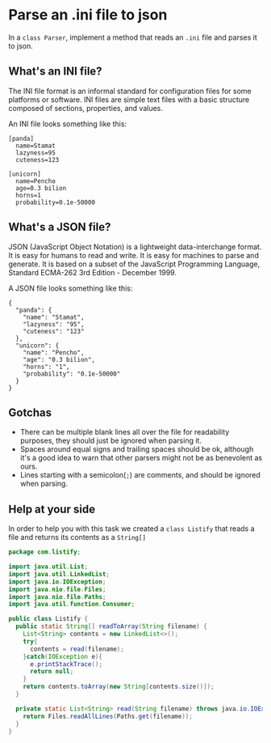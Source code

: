 # Parse an .ini file to json

In a `class Parser`, implement a method that reads an `.ini` file and parses it to json.

## What's an INI file?

The INI file format is an informal standard for configuration files for some platforms or software. INI files are simple text files with a basic structure composed of sections, properties, and values.

An INI file looks something like this:

```
[panda]
  name=Stamat
  lazyness=95
  cuteness=123

[unicorn]
  name=Pencho
  age=0.3 bilion
  horns=1
  probability=0.1e-50000
```

## What's a JSON file?

JSON (JavaScript Object Notation) is a lightweight data-interchange format. It is easy for humans to read and write. It is easy for machines to parse and generate. It is based on a subset of the JavaScript Programming Language, Standard ECMA-262 3rd Edition - December 1999.

A JSON file looks something like this:

```
{
  "panda": {
    "name": "Stamat",
    "lazyness": "95",
    "cuteness": "123"
  },
  "unicorn": {
    "name": "Pencho",
    "age": "0.3 bilion",
    "horns": "1",
    "probability": "0.1e-50000"
  }
}
```

## Gotchas

 * There can be multiple blank lines all over the file for readability purposes, they should just be ignored when parsing it.
 * Spaces around equal signs and trailing spaces should be ok, although it's a good idea to warn that other parsers might not be as benevolent as ours.
 * Lines starting with a semicolon(`;`) are comments, and should be ignored when parsing.

## Help at your side

In order to help you with this task we created a `class Listify` that reads a file and returns its contents as a `String[]`

```java
package com.listify;

import java.util.List;
import java.util.LinkedList;
import java.io.IOException;
import java.nio.file.Files;
import java.nio.file.Paths;
import java.util.function.Consumer;

public class Listify {
  public static String[] readToArray(String filename) {
    List<String> contents = new LinkedList<>();
    try{
      contents = read(filename);
    }catch(IOException e){
      e.printStackTrace();
      return null;
    }
    return contents.toArray(new String[contents.size()]);
  }

  private static List<String> read(String filename) throws java.io.IOException {
    return Files.readAllLines(Paths.get(filename));
  }
}
```
